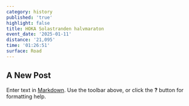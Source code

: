 ```yaml
---
category: history
published: 'true'
highlight: false
title: HOKA Solastranden halvmaraton
event_date: '2025-01-11'
distance: '21,095'
time: '01:26:51'
surface: Road
---
```

## A New Post

Enter text in [Markdown](http://daringfireball.net/projects/markdown/). Use the toolbar above, or click the **?** button for formatting help.
